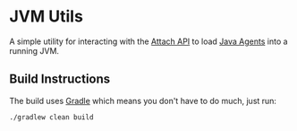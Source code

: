 # JVM Utils

A simple utility for interacting with the [Attach API](http://docs.oracle.com/javase/6/docs/jdk/api/attach/spec/com/sun/tools/attach/package-summary.html) to load [Java Agents](http://docs.oracle.com/javase/6/docs/api/java/lang/instrument/package-summary.html "Oracle JavaDocs for the Instrumentation package") into a running JVM.

## Build Instructions

The build uses [Gradle](http://gradle.org/) which means you don't have to do much, just run:

    ./gradlew clean build

